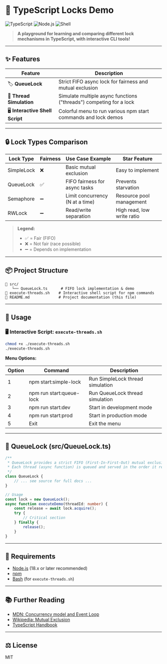 # 🚦 TypeScript Locks Demo

![TypeScript](https://img.shields.io/badge/TypeScript-4.x-blue?logo=typescript)
![Node.js](https://img.shields.io/badge/Node.js-18.x-green?logo=node.js)
![Shell](https://img.shields.io/badge/Shell-Bash-informational?logo=gnu-bash)

> **A playground for learning and comparing different lock mechanisms in TypeScript, with interactive CLI tools!**

---

## ✨ Features

| Feature                        | Description                                                                 |
|------------------------------- |-----------------------------------------------------------------------------|
| 🏷️ **QueueLock**              | Strict FIFO async lock for fairness and mutual exclusion                     |
| 🧵 **Thread Simulation**       | Simulate multiple async functions ("threads") competing for a lock           |
| 🖥️ **Interactive Shell Script**| Colorful menu to run various npm start commands and lock demos               |

---

## 🔒 Lock Types Comparison

| Lock Type    | Fairness | Use Case Example                | Star Feature                |
|--------------|----------|---------------------------------|-----------------------------|
| SimpleLock   | ❌        | Basic mutual exclusion          | Easy to implement           |
| QueueLock    | ✅        | FIFO fairness for async tasks   | Prevents starvation         |
| Semaphore    | ➖        | Limit concurrency (N at a time) | Resource pool management    |
| RWLock       | ➖        | Read/write separation           | High read, low write ratio  |

> **Legend:**
> - ✅ = Fair (FIFO)
> - ❌ = Not fair (race possible)
> - ➖ = Depends on implementation

---

## 📦 Project Structure

```text
📁 src/
   └── QueueLock.ts      # FIFO lock implementation & demo
📄 execute-threads.sh    # Interactive shell script for npm commands
📄 README.md             # Project documentation (this file)
```

---

## 🔗 Usage

### 🖥️ Interactive Script: `execute-threads.sh`

```bash
chmod +x ./execute-threads.sh
./execute-threads.sh
```

**Menu Options:**

| Option | Command                        | Description                        |
|--------|--------------------------------|------------------------------------|
| 1      | npm start:simple-lock          | Run SimpleLock thread simulation   |
| 2      | npm run start:queue-lock       | Run QueueLock thread simulation    |
| 3      | npm run start:dev              | Start in development mode          |
| 4      | npm run start:prod             | Start in production mode           |
| 5      | Exit                           | Exit the menu                      |

---

## 🧩 QueueLock (src/QueueLock.ts)

```typescript
/**
 * QueueLock provides a strict FIFO (First-In-First-Out) mutual exclusion lock for async operations.
 * Each thread (async function) is queued and served in the order it requested the lock.
 */
class QueueLock {
    // ... see source for full docs ...
}

// Usage
const lock = new QueueLock();
async function executeDemo(threadId: number) {
    const release = await lock.acquire();
    try {
        // Critical section
    } finally {
        release();
    }
}
```

---

## 📝 Requirements

- [Node.js](https://nodejs.org/) (18.x or later recommended)
- [npm](https://www.npmjs.com/)
- [Bash](https://www.gnu.org/software/bash/) (for `execute-threads.sh`)

---

## 📚 Further Reading

- [MDN: Concurrency model and Event Loop](https://developer.mozilla.org/en-US/docs/Web/JavaScript/EventLoop)
- [Wikipedia: Mutual Exclusion](https://en.wikipedia.org/wiki/Mutual_exclusion)
- [TypeScript Handbook](https://www.typescriptlang.org/docs/)

---

## ⚖️ License

MIT

